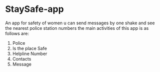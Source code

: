 # StaySafe-app
An app for safety of women
 u can send messages by one shake and see the nearest police station numbers
 the main activities of this app is as follows are:
 1. Police
 2. Is the place Safe
 3. Helpline Number
 4. Contacts
 5. Message
